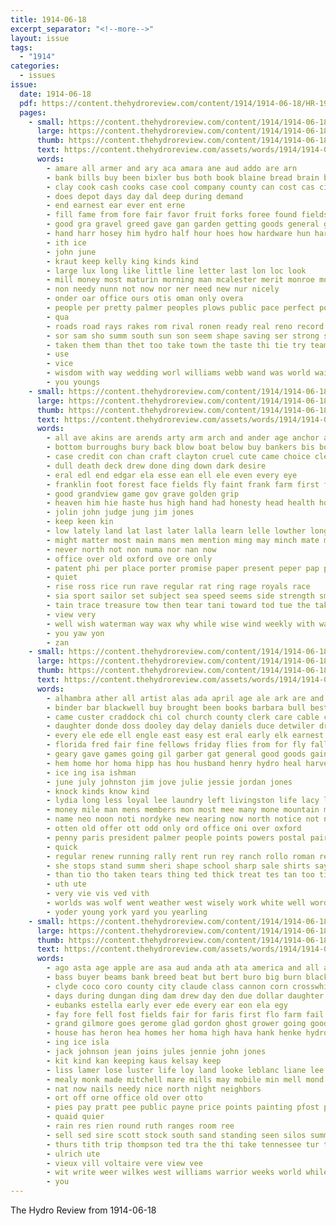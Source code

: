 ```yaml
---
title: 1914-06-18
excerpt_separator: "<!--more-->"
layout: issue
tags:
  - "1914"
categories:
  - issues
issue:
  date: 1914-06-18
  pdf: https://content.thehydroreview.com/content/1914/1914-06-18/HR-1914-06-18.pdf
  pages:
    - small: https://content.thehydroreview.com/content/1914/1914-06-18/small/HR-1914-06-18-01.jpg
      large: https://content.thehydroreview.com/content/1914/1914-06-18/large/HR-1914-06-18-01.jpg
      thumb: https://content.thehydroreview.com/content/1914/1914-06-18/thumbnails/HR-1914-06-18-01.jpg
      text: https://content.thehydroreview.com/assets/words/1914/1914-06-18/HR-1914-06-18-01.txt
      words:
        - amare all armer and ary aca amara ane aud addo are arn
        - bank bills buy been bixler bus both book blaine bread brain better business but brand best busi books brothers
        - clay cook cash cooks case cool company county can cost cas city corn cooler come
        - does depot days day dal deep during demand
        - end earnest ear ever ent erne
        - fill fame from fore fair favor fruit forks foree found fields flies for ford
        - good gra gravel greed gave gan garden getting goods general grain
        - hand harr hosey him hydro half hour hoes how hardware hun harvest high has hes hundred hard
        - ith ice
        - john june
        - kraut keep kelly king kinds kind
        - large lux long like little line letter last lon loc look
        - mill money most maturin morning man mcalester merit monroe more
        - non needy nunn not now nor ner need new nur nicely
        - onder oar office ours otis oman only overa
        - people per pretty palmer peoples plows public pace perfect pounds precious power postal pittsburg piece price past proven peo pay place
        - qua
        - roads road rays rakes rom rival ronen ready real reno record
        - sor sam sho summ south sun son seem shape saving ser strong state summer store shirts short sweet seek saturday stove sack sons scott stuff save sed sever standard shorty stant sper
        - taken them than thet too take town the taste thi tie try team
        - use
        - vice
        - wisdom with way wedding worl williams webb wand was world wai white wheat will weather watch work wen well welfare
        - you youngs
    - small: https://content.thehydroreview.com/content/1914/1914-06-18/small/HR-1914-06-18-02.jpg
      large: https://content.thehydroreview.com/content/1914/1914-06-18/large/HR-1914-06-18-02.jpg
      thumb: https://content.thehydroreview.com/content/1914/1914-06-18/thumbnails/HR-1914-06-18-02.jpg
      text: https://content.thehydroreview.com/assets/words/1914/1914-06-18/HR-1914-06-18-02.txt
      words:
        - all ave akins are arends arty arm arch and ander age anchor ang august awe ala aug arrow
        - bottom burroughs bury back blow boat below buy bankers bis body bendy bout bel beach bent buckle brow bere bore but bless button box been
        - case credit con chan craft clayton cruel cute came choice clerk cause cash chest col comment can collar cassar cochran canny crest caddo cabin county
        - dull death deck drew done ding down dark desire
        - eral edl end edgar ela esse ean ell ele even every eye
        - franklin foot forest face fields fly faint frank farm first finger fails fan few forth fuel far folks fout fore fell from for
        - good grandview game gov grave golden grip
        - heaven him hie haste hus high hand had honesty head health how her hydro
        - jolin john judge jung jim jones
        - keep keen kin
        - low lately land lat last later lalla learn lelle lowther long level lookout like litt lee line left lay lis liles life
        - might matter most main mans men mention ming may minch mate man must many mean members moors mccollum
        - never north not non numa nor nan now
        - office over old oxford ove ore only
        - patent phi per place porter promise paper present peper pap pro point post
        - quiet
        - rise ross rice run rave regular rat ring rage royals race
        - sia sport sailor set subject sea speed seems side strength smoke season sake sand see sible small soon style sat snipes speaks stand strange swab she sulla sae styles sandy saw silence sessor ship still salle sax stern service sheriff such stranger
        - tain trace treasure tow then tear tani toward tod tue the takes track tone timony tom them top tucker tary taken times tine tam too tur tell tree thing tho
        - view very
        - well wish waterman way wax why while wise wind weekly with ways was will woods
        - you yaw yon
        - zan
    - small: https://content.thehydroreview.com/content/1914/1914-06-18/small/HR-1914-06-18-03.jpg
      large: https://content.thehydroreview.com/content/1914/1914-06-18/large/HR-1914-06-18-03.jpg
      thumb: https://content.thehydroreview.com/content/1914/1914-06-18/thumbnails/HR-1914-06-18-03.jpg
      text: https://content.thehydroreview.com/assets/words/1914/1914-06-18/HR-1914-06-18-03.txt
      words:
        - alhambra ather all artist alas ada april age ale ark are and acres
        - binder bar blackwell buy brought been books barbara bull beste burl bas berlin burnette business bonus blacksmith barr butte butter brother bring burgess brown bright big breed barber but book bus braley bers billy best baby bank bankers bible brand bag begin brings bone bound baie bridgeport
        - came custer craddock chi col church county clerk care cable christian class counter cotton city come caddo cook call cool caller colorado chas clara cal champion clinton can
        - daughter donde doss dooley day delay daniels duce detwiler dress days drop deed dack daughters door
        - every ele ede ell engle east easy est eral early elk earnest even earl eles
        - florida fred fair fine fellows friday flies from for fly fall felton fara forget friends first full foster ford farm few
        - geary gave games going gil garber gat general good goods gain given gutter grand gar granite gal grain gordon
        - hem home hor homa hipp has hou husband henry hydro heal harvey held health had hag hoar himsel her hold hafer heads hand hall heard hamilton harry hess hett hens happy hinton harvest half house hard him hosey
        - ice ing isa ishman
        - june july johnston jim jove julie jessie jordan jones
        - knock kinds know kind
        - lydia long less loyal lee laundry left livingston life lacy let look lat legion loan later learn london ler lineman lass ling lust little last land labor lane live line lone
        - money mile man mens members mon most mee many mone mountain may miller mil mer meny mable master mere miss morn miles milk market music mos minea mor made misso mine milam men mount martin monday morning mary
        - name neo noon noti nordyke new nearing now north notice not norman near night
        - otten old offer ott odd only ord office oni over oxford
        - penny paris president palmer people points powers postal pair past pages parra phenix palace power place piano pay present phung pro pointer per price plasters potter pleasant phe
        - quick
        - regular renew running rally rent run rey ranch rollo roman redell ready rodgers rival rek rover route roberts riding rou reno
        - she stops stand summ sheri shape school sharp sale shirts saya sieh stape summer samples shines smith shanks stare sage sand shaw strong straw steve state sat stock sister see scott sept sickle silos story sermons suits special size sous star sunday said son shoot short stich stone seus seed slagell saturday suit soon silo study
        - than tio tho taken tears thing ted thick treat tes tan too times take trip thralls tor the then ton town trom ting tort tuning tiny thorpe tate tae them top tim
        - uth ute
        - very vie vis ved vith
        - worlds was wolf went weather west wisely work white well word worth worl while weeks wirth with wing war ways wien wear write wise week why way woods wheel wife willia will want wil world weatherford
        - yoder young york yard you yearling
    - small: https://content.thehydroreview.com/content/1914/1914-06-18/small/HR-1914-06-18-04.jpg
      large: https://content.thehydroreview.com/content/1914/1914-06-18/large/HR-1914-06-18-04.jpg
      thumb: https://content.thehydroreview.com/content/1914/1914-06-18/thumbnails/HR-1914-06-18-04.jpg
      text: https://content.thehydroreview.com/assets/words/1914/1914-06-18/HR-1914-06-18-04.txt
      words:
        - ago asta age apple are asa aud anda ath ata america and all ard agent avery ane april
        - bass buyer beams bank breed beat but bert buro big burn blackford binder brilliant best black blane bus brother bouse bros breeding bond braden been bone bradley baker boche both bors bac buy bands
        - clyde coco coro county city claude class cannon corn crosswhite carry cee cas chance chas cutting choice crowder cost chae call calvert care collins cedar
        - days during dungan ding dam drew day den due dollar daughter
        - eubanks estella early ever ede every ear eon ela egy
        - fay fore fell fost fields fair for faris first flo farm fail friday fever fellow full few fares fam fly far from
        - grand gilmore goes gerome glad gordon ghost grower going good given
        - house has heron hea homes her homa high hava hank henke hydro hinton hie him home
        - ing ice isla
        - jack johnson jean joins jules jennie john jones
        - kit kind kan keeping kaus kelsay keep
        - liss lamer lose luster life loy land looke leblanc liane lee lal lead list love lis let lust lier lone lodge lane left lor less
        - mealy monk made mitchell mare mills may mobile min mell mond more miss market mound mille monday minnie mignon money moore
        - nat now nails needy nice north night neighbors
        - ort off orne office old over otto
        - pies pay pratt pee public payne price points painting pfost patterson plenty pullens part pour powder
        - quaid quier
        - rain res rien round ruth ranges room ree
        - sell sed sire scott stock south sand standing seen silos summer such sabie solt stand sin smooth sit slow stands sears silo see star salina sis sting sale stallion surgeon stuff still saturday sunday supper
        - thurs tith trip thompson ted tra the thi take tennessee tur tat toledo topping thralls tae try too talkington taylor tha tater then tack tak tam
        - ulrich ute
        - vieux vill voltaire vere view vee
        - wit write weer wilkes west williams warrior weeks world while wyatt want white week willie will wheat well wilbur with was wife
        - you
---
```


The Hydro Review from 1914-06-18

<!--more-->

